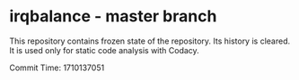 # irqbalance - master branch

This repository contains frozen state of the repository.
Its history is cleared. It is used only for static code
analysis with Codacy.

Commit Time: 1710137051